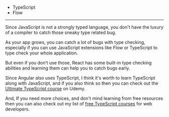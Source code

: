 * TypeScript
* Flow

---

Since JavaScript is not a strongly typed language, you don't have the luxury of a compiler to catch those sneaky type related bug.

As your app grows, you can catch a lot of bugs with type checking, especially if you can use JavaScript extensions like Flow or TypeScript to type check your whole application.

But even if you don’t use those, React has some built-in type checking abilities and learning them can help you to catch bugs early.

Since Angular also uses TypeScript, I think it's worth to learn TypeScript along with JavaScript, and if you also think so then you can check out the [Ultimate TypeScript course](https://javarevisited.blogspot.com/2018/07/top-5-courses-to-learn-typescript.html#axzz5QyVwWVg3) on Udemy.

And, If you need more choices,  and don't mind learning from free resources then you can also check out my list of [free TypeScript courses](http://www.java67.com/2018/05/top-5-free-typescript-courses-to-learn.html) for web developers.
